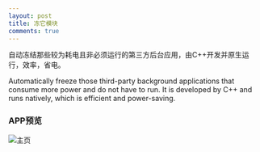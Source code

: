```yaml
---
layout: post
title: 冻它模块
comments: true
---
```


自动冻结那些较为耗电且非必须运行的第三方后台应用，由C++开发并原生运行，效率，省电。

Automatically freeze those third-party background applications that consume more power and do not have to run. It is developed by C++ and runs natively, which is efficient and power-saving.

### APP预览

![主页](images/app_preview.png)